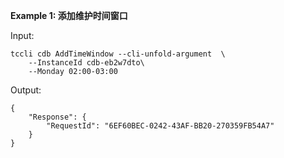 **Example 1: 添加维护时间窗口**



Input: 

```
tccli cdb AddTimeWindow --cli-unfold-argument  \
    --InstanceId cdb-eb2w7dto\
    --Monday 02:00-03:00
```

Output: 
```
{
    "Response": {
        "RequestId": "6EF60BEC-0242-43AF-BB20-270359FB54A7"
    }
}
```

